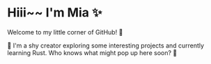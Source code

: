 # Hiii~~ I'm Mia ✨

Welcome to my little corner of GitHub! 🌈 

🌸 I'm a shy creator exploring some interesting projects and currently learning Rust. Who knows what might pop up here soon? 🌸